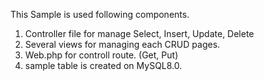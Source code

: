 This Sample is used following components.<br>

1) Controller file for manage Select, Insert, Update, Delete <br>
2) Several views for managing each CRUD pages. <br>
3) Web.php for controll route. (Get, Put) <br>
4) sample table is created on MySQL8.0.
